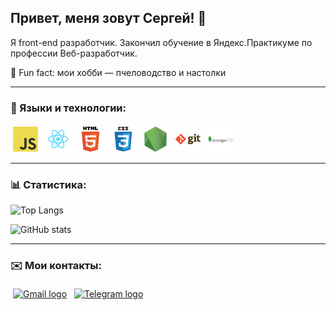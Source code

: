 ## Привет, меня зовут Сергей! 👋
Я front-end разработчик. Закончил обучение в Яндекс.Практикуме по профессии Веб-разработчик.

[comment]: <> (- ❤️ Ищу работу разработчиком на React)
[comment]: <> (- 🤓 Мне важно видеть результат работы и понимать, что он полезен и люди им пользуются)
[comment]: <> (- 🤝 Импонирует Agile подход)
 🐝 Fun fact: мои хобби — пчеловодство и настолки

---
### 🧰 Языки и технологии:

<p align="left">
<img src="https://raw.githubusercontent.com/github/explore/80688e429a7d4ef2fca1e82350fe8e3517d3494d/topics/javascript/javascript.png"
alt="Javascript" height="40" style="vertical-align:top; margin:4px">
<img src="https://raw.githubusercontent.com/github/explore/80688e429a7d4ef2fca1e82350fe8e3517d3494d/topics/react/react.png"
alt="VS Code" height="40" style="vertical-align:top; margin:4px">
<img src="https://raw.githubusercontent.com/github/explore/80688e429a7d4ef2fca1e82350fe8e3517d3494d/topics/html/html.png"
alt="VS Code" height="40" style="vertical-align:top; margin:4px">
<img src="https://raw.githubusercontent.com/github/explore/80688e429a7d4ef2fca1e82350fe8e3517d3494d/topics/css/css.png"
alt="VS Code" height="40" style="vertical-align:top; margin:4px">
<img src="https://raw.githubusercontent.com/github/explore/80688e429a7d4ef2fca1e82350fe8e3517d3494d/topics/nodejs/nodejs.png"
alt="VS Code" height="40" style="vertical-align:top; margin:4px">
<img src="https://raw.githubusercontent.com/github/explore/80688e429a7d4ef2fca1e82350fe8e3517d3494d/topics/git/git.png"
alt="VS Code" height="40" style="vertical-align:top; margin:4px">
<img src="https://raw.githubusercontent.com/github/explore/80688e429a7d4ef2fca1e82350fe8e3517d3494d/topics/mongodb/mongodb.png"
alt="VS Code" height="40" style="vertical-align:top; margin:4px">
</p>

---
### 📊 Статистика:

![Top Langs](https://github-readme-stats.vercel.app/api/top-langs/?username=Tom-Pepper&theme=slateorange)

![GitHub stats](https://github-readme-stats.vercel.app/api?username=Tom-Pepper&show_icons=true&theme=slateorange)

---
### ✉️ Мои контакты:

<p align="left">
 <a href="mailto:ya.dordz@yandex.ru"> <img src="/u2709/favicon/png/main-favicon/144/main-favicon.png"
alt="Gmail logo" height="36" style="vertical-align:top; margin:4px"></a>
 
<a href="https://teleg.run/sergeybor1986" target="_blank" rel="noopener noreferrer">
<img src="https://cdn.jsdelivr.net/npm/simple-icons@v3/icons/telegram.svg" alt="Telegram logo" height="36"
style="vertical-align:top; margin:4px"></a>
</p>

